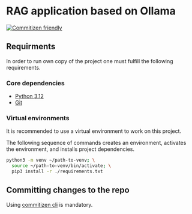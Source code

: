 # RAG application based on Ollama

[![Commitizen friendly](https://img.shields.io/badge/commitizen-friendly-brightgreen.svg)](http://commitizen.github.io/cz-cli/)

## Requirments

In order to run own copy of the project one must fulfill the following requirements.

### Core dependencies

- [Python 3.12](https://www.python.org/downloads/release/python-3120/)
- [Git](https://git-scm.com/)

### Virtual environments

It is recommended to use a virtual environment to work on this project.

The following sequence of commands creates an environment, activates the environment, and installs project dependencies.

```bash
python3 -m venv ~/path-to-venv; \
  source ~/path-to-venv/bin/activate; \
  pip3 install -r ./requirements.txt
```

## Committing changes to the repo

Using [commitizen cli](https://pypi.org/project/commitizen/) is mandatory.
